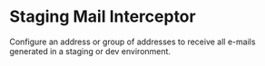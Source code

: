 # Staging Mail Interceptor

Configure an address or group of addresses to receive all e-mails generated in a staging or dev environment.